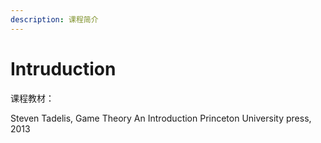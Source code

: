 ```yaml
---
description: 课程简介
---
```


# Intruduction

课程教材：

Steven Tadelis, Game Theory An Introduction Princeton University press, 2013